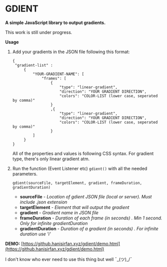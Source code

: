 # GDIENT

**A simple JavaScript library to output gradients.**

This work is still under progress.

**Usage**
1. Add your gradients in the JSON file following this format:
   ```
   {
    "gradient-list" : 
        {
            "YOUR-GRADIENT-NAME": [
                "frames": [
                    {   
                        "type": "linear-gradient",
                        "direction": "YOUR GRADIENT DIRECTION",
                        "colors": "COLOR-LIST (lower case, seperated by comma)"
                    }
                    ,{   
                        "type": "linear-gradient",
                        "direction": "YOUR GRADIENT DIRECTION",
                        "colors": "COLOR-LIST (lower case, seperated by comma)"
                    }
            ]
        }
   }
   ```
   All of the properties and values is following CSS syntax.
   For gradient type, there's only linear gradient atm.


2. Run the function (Event Listener etc) `gdient()` with all the needed parameters.


    `gdient(sourceFile, targetElement, gradient, frameDuration, gradientDuration)`
    - **sourceFile** - *Location of gdient JSON file (local or server). Must include .json extension*
    - **targetElement** - *Element that will output the gradient*
    - **gradient** - *Gradient name in JSON file*
    - **frameDuration** - *Duration of each frame (in seconds) . Min 1 second. Only for infinite gradientDuration*
    - **gradientDuration** - *Duration of a gradient (in seconds) . For infinite duration use 'i'*



**DEMO:** [https://github.hanisirfan.xyz/gdient/demo.html](https://github.hanisirfan.xyz/gdient/demo.html)

I don't know who ever need to use this thing but well ¯\_(ツ)_/¯